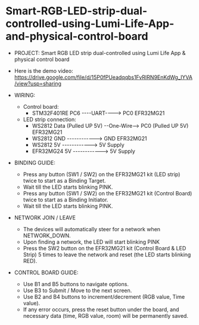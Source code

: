 # Smart-RGB-LED-strip-dual-controlled-using-Lumi-Life-App-and-physical-control-board
- PROJECT: Smart RGB LED strip dual-controlled using Lumi Life App & physical control board
  
- Here is the demo video: https://drive.google.com/file/d/15P0fPUeadqqbs1FvRIRN9EnKdWg_IYVA/view?usp=sharing

- WIRING:
	- Control board:
		- STM32F401RE  PC6		----UART---->    PC0			EFR32MG21
	- LED strip connection:
		- WS2812       Data (Pulled UP 5V) --One-Wire-->    PC0 (Pulled UP 5V)	EFR32MG21
		- WS2812       GND 		------------>    GND			EFR32MG21
	   	- WS2812       5V		------------>    5V Supply
	  	- EFR32MG24    5V		------------>    5V Supply
 
- BINDING GUIDE:
	- Press any button (SW1 / SW2) on the EFR32MG21 kit (LED strip) twice to start as a Binding Target.
	- Wait till the LED starts blinking PINK.
	- Press any button (SW1 / SW2) on the EFR32MG21 kit (Control Board) twice to start as a Binding Initiator.
	- Wait till the LED starts blinking PINK.

- NETWORK JOIN / LEAVE
	- The devices will automatically steer for a network when NETWORK_DOWN.
	- Upon finding a network, the LED will start blinking PINK
	- Press the SW2 button on the EFR32MG21 kit (Control Board & LED Strip) 5 times to leave the network and reset (the LED starts blinking RED).

- CONTROL BOARD GUIDE:
	- Use B1 and B5 buttons to navigate options.
	- Use B3 to Submit / Move to the next screen.
	- Use B2 and B4 buttons to increment/decrement (RGB value, Time value).
	- If any error occurs, press the reset button under the board, and necessary data (time, RGB value, room) will be permanently saved.
